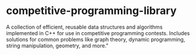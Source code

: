 # competitive-programming-library
A collection of efficient, reusable data structures and algorithms implemented in C++ for use in competitive programming contests. Includes solutions for common problems like graph theory, dynamic programming, string manipulation, geometry, and more."

